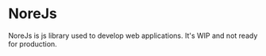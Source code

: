 # NoreJs

NoreJs is js library used to develop web applications.
It's WIP and not ready for production.
